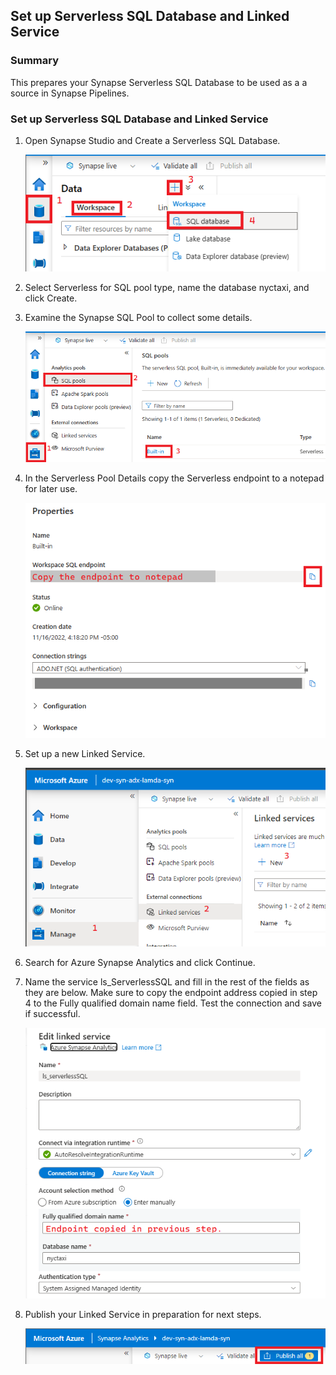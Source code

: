 ## Set up Serverless SQL Database and Linked Service

### Summary
This prepares your Synapse Serverless SQL Database to be used as a a source in Synapse Pipelines. 

### Set up Serverless SQL Database and Linked Service
1) Open Synapse Studio and Create a Serverless SQL Database.
   
   ![](../../images/serverless/serverlessIngest00.png)

2) Select Serverless for SQL pool type, name the database nyctaxi, and click Create.
3) Examine the Synapse SQL Pool to collect some details.
    
    ![](../../images/serverless/serverlessIngest01.png)

4) In the Serverless Pool Details copy the Serverless endpoint to a notepad for later use.
    
    ![](../../images/serverless/serverlessIngest02.png)

5) Set up a new Linked Service.
    
    ![](../../images/python/addLinkedService.png)

6) Search for Azure Synapse Analytics and click Continue.
7) Name the service ls_ServerlessSQL and fill in the rest of the fields as they are below. Make sure to copy the endpoint address copied in step 4 to the Fully qualified domain name field. Test the connection and save if successful.
    
    ![](../../images/serverless/serverlessIngest03.png)

8) Publish your Linked Service in preparation for next steps.
    
    ![](../../images/python/addLinkedService03.png)